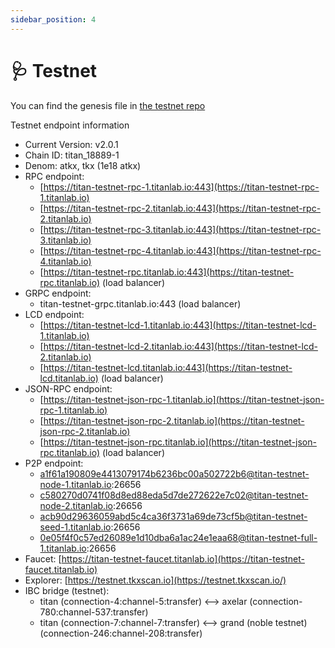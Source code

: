 ```yaml
---
sidebar_position: 4
---
```


# 🩺 Testnet

You can find the genesis file in [the testnet repo](https://github.com/titantkx/titan-testnets)

Testnet endpoint information

* Current Version: v2.0.1
* Chain ID: titan\_18889-1
* Denom: atkx, tkx (1e18 atkx)
* RPC endpoint:
  * [https://titan-testnet-rpc-1.titanlab.io:443](https://titan-testnet-rpc-1.titanlab.io)
  * [https://titan-testnet-rpc-2.titanlab.io:443](https://titan-testnet-rpc-2.titanlab.io)
  * [https://titan-testnet-rpc-3.titanlab.io:443](https://titan-testnet-rpc-3.titanlab.io)
  * [https://titan-testnet-rpc-4.titanlab.io:443](https://titan-testnet-rpc-4.titanlab.io)
  * [https://titan-testnet-rpc.titanlab.io:443](https://titan-testnet-rpc.titanlab.io) (load balancer)
* GRPC endpoint:
  * titan-testnet-grpc.titanlab.io:443 (load balancer)
* LCD endpoint:
  * [https://titan-testnet-lcd-1.titanlab.io:443](https://titan-testnet-lcd-1.titanlab.io)
  * [https://titan-testnet-lcd-2.titanlab.io:443](https://titan-testnet-lcd-2.titanlab.io)
  * [https://titan-testnet-lcd.titanlab.io:443](https://titan-testnet-lcd.titanlab.io) (load balancer)
* JSON-RPC endpoint:
  * [https://titan-testnet-json-rpc-1.titanlab.io](https://titan-testnet-json-rpc-1.titanlab.io)
  * [https://titan-testnet-json-rpc-2.titanlab.io](https://titan-testnet-json-rpc-2.titanlab.io)
  * [https://titan-testnet-json-rpc.titanlab.io](https://titan-testnet-json-rpc.titanlab.io) (load balancer)
* P2P endpoint:
  * <a href="a1f61a190809e4413079174b6236bc00a502722b6@titan-testnet-node-1.titanlab.io:26656">a1f61a190809e4413079174b6236bc00a502722b6@titan-testnet-node-1.titanlab.io:26656</a>
  * <a href="c580270d0741f08d8ed88eda5d7de272622e7c02@titan-testnet-node-2.titanlab.io:26656">c580270d0741f08d8ed88eda5d7de272622e7c02@titan-testnet-node-2.titanlab.io:26656</a>
  * <a href="acb90d29636059abd5c4ca36f3731a69de73cf5b@titan-testnet-seed-1.titanlab.io:26656">acb90d29636059abd5c4ca36f3731a69de73cf5b@titan-testnet-seed-1.titanlab.io:26656</a>
  * <a href="0e05f4f0c57ed26089e1d10dba6a1ac24e1eaa68@titan-testnet-full-1.titanlab.io:26656">0e05f4f0c57ed26089e1d10dba6a1ac24e1eaa68@titan-testnet-full-1.titanlab.io:26656</a>
* Faucet: [https://titan-testnet-faucet.titanlab.io](https://titan-testnet-faucet.titanlab.io)
* Explorer: [https://testnet.tkxscan.io](https://testnet.tkxscan.io/)
* IBC bridge (testnet):
  * titan (connection-4:channel-5:transfer) \<--\> axelar (connection-780:channel-537:transfer)
  * titan (connection-7:channel-7:transfer) \<--\> grand (noble testnet) (connection-246:channel-208:transfer)
